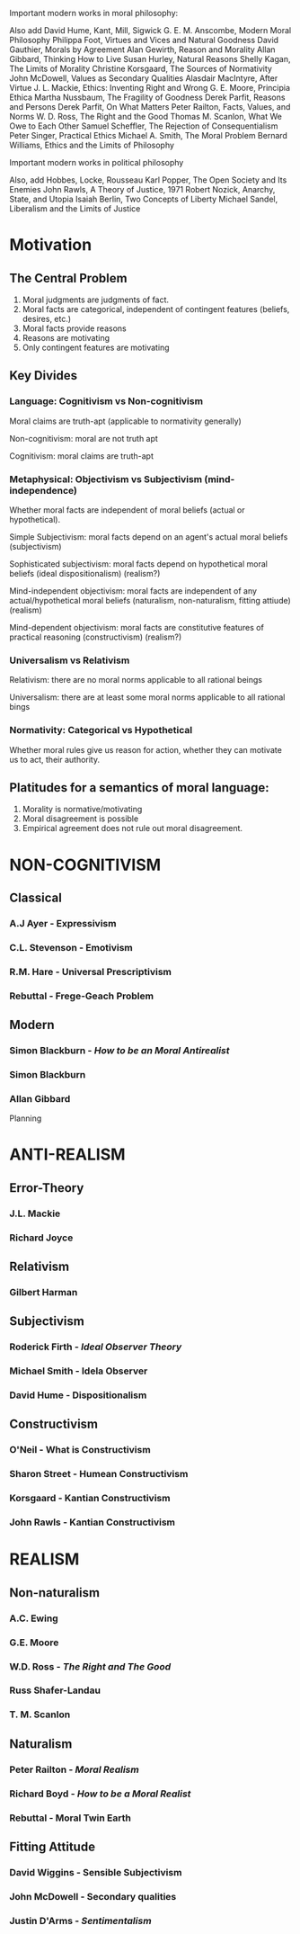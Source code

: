 Important modern works in moral philosophy:

Also add David Hume, Kant, Mill, Sigwick
G. E. M. Anscombe, Modern Moral Philosophy
Philippa Foot, Virtues and Vices and Natural Goodness
David Gauthier, Morals by Agreement
Alan Gewirth, Reason and Morality
Allan Gibbard, Thinking How to Live
Susan Hurley, Natural Reasons
Shelly Kagan, The Limits of Morality
Christine Korsgaard, The Sources of Normativity
John McDowell, Values as Secondary Qualities
Alasdair MacIntyre, After Virtue
J. L. Mackie, Ethics: Inventing Right and Wrong
G. E. Moore, Principia Ethica
Martha Nussbaum, The Fragility of Goodness
Derek Parfit, Reasons and Persons
Derek Parfit, On What Matters
Peter Railton, Facts, Values, and Norms
W. D. Ross, The Right and the Good
Thomas M. Scanlon, What We Owe to Each Other
Samuel Scheffler, The Rejection of Consequentialism
Peter Singer, Practical Ethics
Michael A. Smith, The Moral Problem
Bernard Williams, Ethics and the Limits of Philosophy

Important modern works in political philosophy

Also, add Hobbes, Locke, Rousseau
Karl Popper, The Open Society and Its Enemies
John Rawls, A Theory of Justice, 1971
Robert Nozick, Anarchy, State, and Utopia
Isaiah Berlin, Two Concepts of Liberty
Michael Sandel, Liberalism and the Limits of Justice

# Motivation 

## The Central Problem

1. Moral judgments are judgments of fact.
2. Moral facts are categorical, independent of contingent features (beliefs, desires, etc.)
3. Moral facts provide reasons
4. Reasons are motivating
5. Only contingent features are motivating 

## Key Divides

### Language: Cognitivism vs Non-cognitivism

Moral claims are truth-apt (applicable to normativity generally)

Non-cognitivism: moral are not truth apt

Cognitivism: moral claims are truth-apt

### Metaphysical: Objectivism vs Subjectivism (mind-independence)

Whether moral facts are independent of moral beliefs (actual or hypothetical).

Simple Subjectivism: moral facts depend on an agent's actual moral beliefs (subjectivism)

Sophisticated subjectivism: moral facts depend on hypothetical moral beliefs (ideal dispositionalism) (realism?)

Mind-independent objectivism: moral facts are independent of any actual/hypothetical moral beliefs (naturalism, non-naturalism, fitting attiude) (realism)

Mind-dependent objectivism: moral facts are constitutive features of practical reasoning (constructivism) (realism?)

### Universalism vs Relativism

Relativism: there are no moral norms applicable to all rational beings

Universalism: there are at least some moral norms applicable to all rational bings

### Normativity: Categorical vs Hypothetical

Whether moral rules give us reason for action, whether they can motivate us to act, their authority.

## Platitudes for a semantics of moral language:

1. Morality is normative/motivating
2. Moral disagreement is possible 
3. Empirical agreement does not rule out moral disagreement.

# NON-COGNITIVISM

## Classical

### A.J Ayer - Expressivism

### C.L. Stevenson - Emotivism

### R.M. Hare - Universal Prescriptivism

### Rebuttal - Frege-Geach Problem

## Modern

### Simon Blackburn - _How to be an Moral Antirealist_

### Simon Blackburn

### Allan Gibbard

Planning

# ANTI-REALISM

## Error-Theory

### J.L. Mackie 

### Richard Joyce

## Relativism

### Gilbert Harman 

## Subjectivism

### Roderick Firth - _Ideal Observer Theory_

### Michael Smith - Idela Observer

### David Hume - Dispositionalism

## Constructivism

### O'Neil - What is Constructivism

### Sharon Street - Humean Constructivism

### Korsgaard - Kantian Constructivism

### John Rawls - Kantian Constructivism

# REALISM

## Non-naturalism

### A.C. Ewing

### G.E. Moore

### W.D. Ross - _The Right and The Good_

### Russ Shafer-Landau

### T. M. Scanlon

## Naturalism

### Peter Railton - _Moral Realism_

### Richard Boyd - _How to be a Moral Realist_

### Rebuttal - Moral Twin Earth

## Fitting Attitude

### David Wiggins - Sensible Subjectivism

### John McDowell - Secondary qualities

### Justin D'Arms - _Sentimentalism_